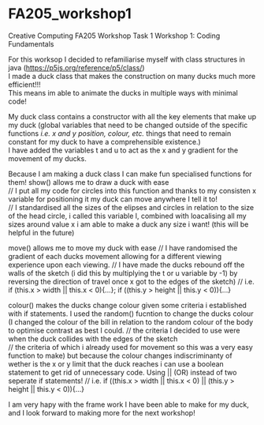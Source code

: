 # FA205_workshop1
Creative Computing FA205 Workshop Task 1
Workshop 1: Coding Fundamentals   

For this worksop I decided to refamiliarise myself with class structures in java (https://p5js.org/reference/p5/class/)   
I made a duck class that makes the construction on many ducks much more efficient!!!    
This means im able to animate the ducks in multiple ways with minimal code!   

My duck class contains a constructor with all the key elements that make up my duck (global variables that need to be changed outside of the specific functions *i.e. x and y position, colour, etc.* things that need to remain constant for my duck to have a comprehensible existence.)    
I have added the variables t and u to act as the x and y gradient for the movement of my ducks.   

Because I am making a duck class I can make fun specialised functions for them! 
show() allows me to draw a duck with ease   
// I put all my code for circles into this function and thanks to my consisten x variable for positioning it my duck can move anywhere I tell it to!   
// I standardised all the sizes of the elipses and circles in relation to the size of the head circle, i called this variable l, combined with loacalising all my sizes around value x i am able to make a duck any size i want! (this will be helpful in the future)   

move() allows me to move my duck with ease
// I have randomised the gradient of each ducks movement allowing for a different viewing experience upon each viewing.
// I have made the ducks rebound off the walls of the sketch (i did this by multiplying the t or u variable by -1) by reversing the direction of travel once x got to the edges of the sketch)
// i.e. if (this.x > width || this.x < 0){...};  if ((this.y > height || this.y < 0)){...}

colour() makes the ducks change colour given some criteria i established with if statements.
I used the random() fucntion to change the ducks colour (I changed the colour of the bill in relation to the random colour of the body to optimise contrast as best I could.
// the criteria I decided to use were when the duck collides with the edges of the sketch    
// the criteria of which i already used for movement so this was a very easy function to make) but because the colour changes indiscriminanty of wether is the x or y limit that the duck reaches i can use a boolean statement to get rid of unnecessary code. Using || (OR) instead of two seperate if statements!
// i.e. if ((this.x > width || this.x < 0) || (this.y > height || this.y < 0)){...}

I am very hapy with the frame work I have been able to make for my duck, and I look forward to making more for the next workshop!
